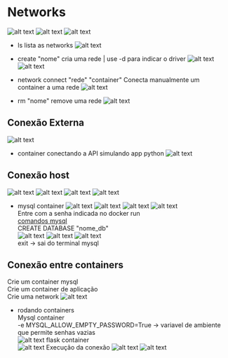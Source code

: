 # Networks

![alt text](asset/image-73.png)
![alt text](asset/image-74.png)
![alt text](asset/image-75.png)

- ls
lista as networks
![alt text](asset/image-76.png)

- create "nome"
cria uma rede | use -d para indicar o driver
![alt text](asset/image-77.png)
![alt text](asset/image-78.png)

- network connect "rede" "container"
Conecta manualmente um container a uma rede
![alt text](asset/image-99.png)

- rm "nome"
remove uma rede
![alt text](asset/image-79.png)

## Conexão Externa

![alt text](asset/image-81.png)

- container conectando a API
simulando app python
![alt text](asset/image-82.png)

## Conexão host

![alt text](asset/image-83.png)
![alt text](asset/image-91.png)
![alt text](asset/image-92.png)
![alt text](asset/image-93.png)

- mysql container
![alt text](asset/image-84.png)
![alt text](asset/image-85.png)
![alt text](asset/image-86.png)
![alt text](asset/image-87.png)  
Entre com a senha indicada no docker run  
[comandos mysql](https://www.diegobrocanelli.com.br/mysql/comandos-basicos-mysql-no-terminal/)  
CREATE DATABASE "nome_db"  
![alt text](asset/image-88.png)
![alt text](asset/image-89.png)
![alt text](asset/image-90.png)  
exit -> sai do terminal mysql

## Conexão entre containers

Crie um container mysql  
Crie um container de aplicação  
Crie uma network
![alt text](asset/image-94.png)

- rodando containers  
Mysql container  
-e MYSQL_ALLOW_EMPTY_PASSWORD=True -> variavel de ambiente que permite senhas vazias  
![alt text](asset/image-95.png)
flask container  
![alt text](asset/image-96.png)
Execução da conexão
![alt text](asset/image-97.png)
![alt text](asset/image-98.png)
